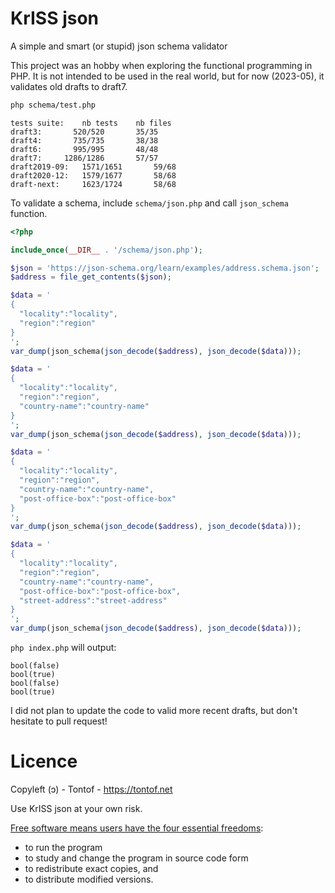 KrISS json
==========

A simple and smart (or stupid) json schema validator

This project was an hobby when exploring the functional programming in PHP. It is not intended to be used in the real world, but for now (2023-05), it validates old drafts to draft7.

```bash
php schema/test.php
```

```
tests suite:	nb tests	nb files
draft3: 	  520/520	    35/35
draft4: 	  735/735	    38/38
draft6: 	  995/995	    48/48
draft7: 	1286/1286	    57/57
draft2019-09: 	1571/1651	    59/68
draft2020-12: 	1579/1677	    58/68
draft-next: 	1623/1724	    58/68
```

To validate a schema, include ```schema/json.php``` and call ```json_schema``` function.
```php
<?php

include_once(__DIR__ . '/schema/json.php');

$json = 'https://json-schema.org/learn/examples/address.schema.json';
$address = file_get_contents($json);

$data = '
{
  "locality":"locality",
  "region":"region"
}
';
var_dump(json_schema(json_decode($address), json_decode($data)));

$data = '
{
  "locality":"locality",
  "region":"region",
  "country-name":"country-name"
}
';
var_dump(json_schema(json_decode($address), json_decode($data)));

$data = '
{
  "locality":"locality",
  "region":"region",
  "country-name":"country-name",
  "post-office-box":"post-office-box"
}
';
var_dump(json_schema(json_decode($address), json_decode($data)));

$data = '
{
  "locality":"locality",
  "region":"region",
  "country-name":"country-name",
  "post-office-box":"post-office-box",
  "street-address":"street-address"
}
';
var_dump(json_schema(json_decode($address), json_decode($data)));
```

```php index.php``` will output:
```
bool(false)
bool(true)
bool(false)
bool(true)
```

I did not plan to update the code to valid more recent drafts, but don't hesitate to pull request!

Licence
=======
Copyleft (ɔ) - Tontof - https://tontof.net

Use KrISS json at your own risk.

[Free software means users have the four essential freedoms](http://www.gnu.org/philosophy/philosophy.html):
* to run the program
* to study and change the program in source code form
* to redistribute exact copies, and
* to distribute modified versions.
